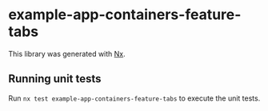 # example-app-containers-feature-tabs

This library was generated with [Nx](https://nx.dev).

## Running unit tests

Run `nx test example-app-containers-feature-tabs` to execute the unit tests.
